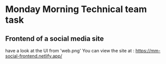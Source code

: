 # Monday Morning Technical team task

## Frontend of a social media site

have a look at the UI from 'web.png'
You can view the site at : https://mm-social-frontend.netlify.app/

